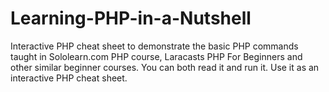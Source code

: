 # Learning-PHP-in-a-Nutshell
Interactive PHP cheat sheet to demonstrate the basic PHP commands taught in Sololearn.com PHP course, Laracasts PHP For Beginners and other similar beginner courses. You can both read it and run it. Use it as an interactive PHP cheat sheet.
